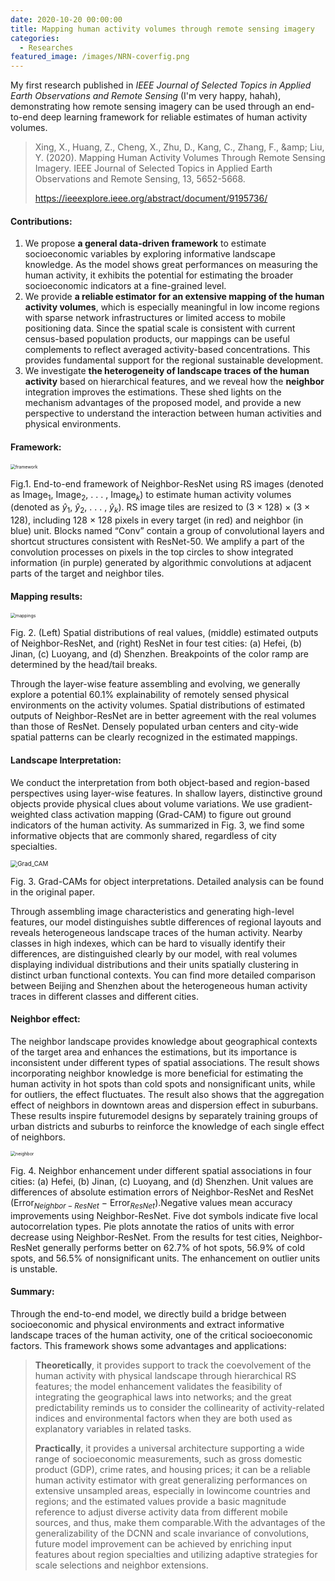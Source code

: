 ```yaml
---
date: 2020-10-20 00:00:00
title: Mapping human activity volumes through remote sensing imagery
categories:
  - Researches
featured_image: /images/NRN-coverfig.png
---
```


My first research published in *IEEE Journal of Selected Topics in Applied Earth Observations and Remote Sensing* (I'm very happy, hahah), demonstrating how remote sensing imagery can be used through an end-to-end deep learning framework for reliable estimates of human activity volumes.

> Xing, X., Huang, Z., Cheng, X., Zhu, D., Kang, C., Zhang, F., &amp;amp; Liu, Y. (2020). Mapping Human Activity Volumes Through Remote Sensing Imagery. IEEE Journal of Selected Topics in Applied Earth Observations and Remote Sensing, 13, 5652-5668.
>
> https://ieeexplore.ieee.org/abstract/document/9195736/



#### Contributions:

1. We propose **a general data-driven framework** to estimate socioeconomic variables by exploring informative landscape knowledge. As the model shows great performances on measuring the human activity, it exhibits the potential
   for estimating the broader socioeconomic indicators at a fine-grained level.
2. We provide **a reliable estimator for an extensive mapping of the human activity volumes**, which is especially meaningful in low income regions with sparse network infrastructures or limited access to mobile positioning data. Since the spatial scale is consistent with current census-based population products, our mappings can be useful complements to reflect averaged activity-based concentrations. This provides fundamental support for the regional sustainable development.
3. We investigate **the heterogeneity of landscape traces of the human activity** based on hierarchical features, and we reveal how the **neighbor** integration improves the estimations. These shed lights on the mechanism advantages of the proposed model, and provide a new perspective to understand the interaction between human activities and physical environments.

#### Framework:

<img src= “{{site.baseurl}}\images\blog20101020\framework.png” alt="framework" style="zoom:50%;" />

Fig.1. End-to-end framework of Neighbor-ResNet using RS images (denoted as Image$_1$, Image$_2$, . . . , Image$_k$) to estimate human activity volumes (denoted as $\hat{y}_1$, $\hat{y}_2$, . . . , $\hat{y}_k$). RS image tiles are resized to (3 × 128) × (3 × 128), including 128 × 128 pixels in every target (in red) and neighbor (in blue) unit. Blocks named “Conv” contain a group of convolutional layers and shortcut structures consistent with ResNet-50. We amplify a part of the convolution processes on pixels in the top circles to show integrated information (in purple) generated by algorithmic convolutions at adjacent parts of the target and neighbor tiles.

#### Mapping results:

<img src= "{{site.baseurl}}\images\blog20101020\mappings.png" alt="mappings" style="zoom:50%;" />

Fig. 2. (Left) Spatial distributions of real values, (middle) estimated outputs of Neighbor-ResNet, and (right) ResNet in four test cities: (a) Hefei, (b) Jinan, (c) Luoyang, and (d) Shenzhen. Breakpoints of the color ramp are determined by the head/tail breaks.

Through the layer-wise feature assembling and evolving, we generally explore a potential 60.1% explainability of remotely sensed physical environments on the activity volumes. Spatial distributions of estimated outputs of Neighbor-ResNet are in better agreement with the real volumes than those of ResNet. Densely populated urban centers and city-wide spatial patterns can be clearly recognized in the estimated mappings.

#### Landscape Interpretation:

We conduct the interpretation from both object-based and region-based perspectives using layer-wise features. In shallow layers, distinctive ground objects provide physical clues about volume variations. We use gradient-weighted class activation mapping (Grad-CAM) to figure out ground indicators of the human activity. As summarized in Fig. 3, we find some informative objects that are commonly shared, regardless of city specialties.

<img src="{{ site.baseurl }}\images\blog20101020\Grad_CAM.png" alt="Grad_CAM" style="zoom:70%;" />

Fig. 3. Grad-CAMs for object interpretations. Detailed analysis can be found in the original paper.

Through assembling image characteristics and generating high-level features, our model distinguishes subtle differences of regional layouts and reveals heterogeneous landscape traces of the human activity. Nearby classes in high indexes, which can be hard to visually identify their differences, are distinguished clearly by our model, with real volumes displaying individual distributions and their units spatially clustering in distinct urban functional contexts. You can find more detailed comparison between Beijing and Shenzhen about the heterogeneous  human activity traces in different classes and different cities.

#### Neighbor effect:

The neighbor landscape provides knowledge about geographical contexts of the target area and enhances the estimations, but its importance is inconsistent under different types of spatial associations. The result shows incorporating neighbor knowledge is more beneficial for estimating the human activity in hot spots than cold spots and nonsignificant units, while for outliers, the effect fluctuates. The result also shows that the aggregation effect of neighbors in downtown areas and dispersion effect in suburbans. These results inspire futuremodel designs by separately training groups of urban districts and suburbs to reinforce the knowledge of each single effect of neighbors.

<img src="{{ site.baseurl }}\images\blog20101020\neighbor.png" alt="neighbor" style="zoom: 50%;" />

Fig. 4. Neighbor enhancement under different spatial associations in four cities: (a) Hefei, (b) Jinan, (c) Luoyang, and (d) Shenzhen. Unit values are differences of absolute estimation errors of Neighbor-ResNet and ResNet (Error$_{Neighbor-ResNet}$ − Error$_{ResNet}$).Negative values mean accuracy improvements using Neighbor-ResNet. Five dot symbols indicate five local autocorrelation types. Pie plots annotate the ratios of units with error decrease using Neighbor-ResNet. From the results for test cities, Neighbor-ResNet generally performs better on 62.7% of hot spots, 56.9% of cold spots, and 56.5% of nonsignificant units. The enhancement on outlier units is unstable.

#### Summary:

Through the end-to-end model, we directly build a bridge between socioeconomic and physical environments and extract
informative landscape traces of the human activity, one of the critical socioeconomic factors. This framework shows some advantages and applications: 

> **Theoretically**, it provides support to track the coevolvement of the human activity with physical landscape through hierarchical RS features; the model enhancement validates the feasibility of integrating the geographical laws into networks; and the great predictability reminds us to consider the collinearity of activity-related indices and environmental factors when they are both used as explanatory variables in related tasks. 
>
> **Practically**, it provides a universal architecture supporting a wide range of socioeconomic measurements, such as gross domestic product (GDP), crime rates, and housing prices; it can be a reliable human activity estimator with great generalizing performances on extensive unsampled areas, especially in lowincome countries and regions; and the estimated values provide a basic magnitude reference to adjust diverse activity data from different mobile sources, and thus, make them comparable.With the advantages of the generalizability of the DCNN and scale invariance of convolutions, future model improvement can be achieved by enriching input features about region specialties and utilizing adaptive strategies for scale selections and neighbor extensions.

